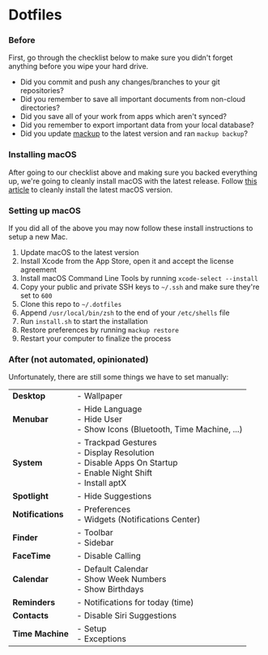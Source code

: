 # Dotfiles

### Before

First, go through the checklist below to make sure you didn't forget anything before you wipe your hard drive.

- Did you commit and push any changes/branches to your git repositories?
- Did you remember to save all important documents from non-cloud directories?
- Did you save all of your work from apps which aren't synced?
- Did you remember to export important data from your local database?
- Did you update [mackup](https://github.com/lra/mackup) to the latest version and ran `mackup backup`?

### Installing macOS

After going to our checklist above and making sure you backed everything up, we're going to cleanly install macOS with the latest release. Follow [this article](https://www.imore.com/how-do-clean-install-macos) to cleanly install the latest macOS version.

### Setting up macOS

If you did all of the above you may now follow these install instructions to setup a new Mac.

1. Update macOS to the latest version
2. Install Xcode from the App Store, open it and accept the license agreement
3. Install macOS Command Line Tools by running `xcode-select --install`
4. Copy your public and private SSH keys to `~/.ssh` and make sure they're set to `600`
5. Clone this repo to `~/.dotfiles`
6. Append `/usr/local/bin/zsh` to the end of your `/etc/shells` file
7. Run `install.sh` to start the installation
8. Restore preferences by running `mackup restore`
9. Restart your computer to finalize the process

### After (not automated, opinionated)

Unfortunately, there are still some things we have to set manually:

<table>
    <tr>
        <td><strong>Desktop</strong></td>
        <td>
            - Wallpaper
        </td>
    </tr>
    <tr>
        <td><strong>Menubar</strong></td>
        <td>
            - Hide Language<br>
            - Hide User<br>
            - Show Icons (Bluetooth, Time Machine, ...)<br>
        </td>
    </tr>
    <tr>
        <td><strong>System</strong></td>
        <td>
            - Trackpad Gestures<br>
            - Display Resolution<br>
            - Disable Apps On Startup<br>
            - Enable Night Shift<br>
            - Install aptX
        </td>
    </tr>
    <tr>
        <td><strong>Spotlight</strong></td>
        <td>
            - Hide Suggestions
        </td>
    </tr>
    <tr>
        <td><strong>Notifications</strong></td>
        <td>
            - Preferences<br>
            - Widgets (Notifications Center)
        </td>
    </tr>
    <tr>
        <td><strong>Finder</strong></td>
        <td>
            - Toolbar<br>
            - Sidebar
        </td>
    </tr>
    <tr>
        <td><strong>FaceTime</strong></td>
        <td>
            - Disable Calling
        </td>
    </tr>
    <tr>
        <td><strong>Calendar</strong></td>
        <td>
            - Default Calendar<br>
            - Show Week Numbers<br>
            - Show Birthdays
        </td>
    </tr>
    <tr>
        <td><strong>Reminders</strong></td>
        <td>
            - Notifications for today (time)
        </td>
    </tr>
    <tr>
        <td><strong>Contacts</strong></td>
        <td>
            - Disable Siri Suggestions
        </td>
    </tr>
    <tr>
        <td><strong>Time Machine</strong></td>
        <td>
            - Setup<br>
            - Exceptions
        </td>
    </tr>
</table>
